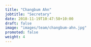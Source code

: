 ```yaml
---
title: "Changbum Ahn"
jobtitle: "Secretary"
date: 2018-11-19T10:47:58+10:00
draft: false
image: "images/team/changbum-ahn.jpg"
promoted: false 
weight: 4
---
```

